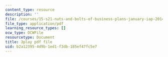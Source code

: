 ```yaml
---
content_type: resource
description: ''
file: /courses/15-s21-nuts-and-bolts-of-business-plans-january-iap-2014/b2a123954d9b1ed1f3db185ef47fc5e7_sfYD3LX-Rgw.pdf
file_type: application/pdf
learning_resource_types: []
ocw_type: OCWFile
resourcetype: Document
title: 3play pdf file
uid: b2a12395-4d9b-1ed1-f3db-185ef47fc5e7
---
```

